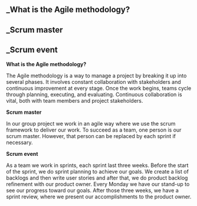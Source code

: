 



















## _What is the Agile methodology?	
## _Scrum master
## _Scrum event

























**What is the Agile methodology?**

The Agile methodology is a way to manage a project by breaking it up into several phases. It involves constant collaboration with stakeholders and continuous improvement at every stage. Once the work begins, teams cycle through planning, executing, and evaluating. Continuous collaboration is vital, both with team members and project stakeholders.

**Scrum master**

In our group project we work in an agile way where we use the scrum framework to deliver our work. To succeed as a team, one person is our scrum master. However, that person can be replaced by each sprint if necessary.

**Scrum event**

As a team we work in sprints, each sprint last three weeks. Before the start of the sprint, we do sprint planning to achieve our goals. We create a list of backlogs and then write user stories and after that, we do product backlog refinement with our product owner. Every Monday we have our stand-up to see our progress toward our goals. After those three weeks, we have a sprint review, where we present our accomplishments to the product owner.



